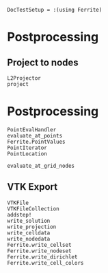 ```@meta
DocTestSetup = :(using Ferrite)
```
# Postprocessing

## Project to nodes
```@docs
L2Projector
project
```


# Postprocessing
```@docs
PointEvalHandler
evaluate_at_points
Ferrite.PointValues
PointIterator
PointLocation
```

```@docs
evaluate_at_grid_nodes
```

## VTK Export
```@docs
VTKFile
VTKFileCollection
addstep!
write_solution
write_projection
write_celldata
write_nodedata
Ferrite.write_cellset
Ferrite.write_nodeset
Ferrite.write_dirichlet
Ferrite.write_cell_colors
```
